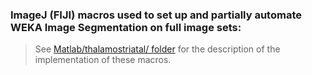 ### ImageJ (FIJI) macros used to set up and partially automate WEKA Image Segmentation on full image sets:
> See [Matlab/thalamostriatal/ folder](https://github.com/BJHunnicutt/anatomy/blob/master/Matlab/thalamostriatal/README.md) for the description of the implementation of these macros.
